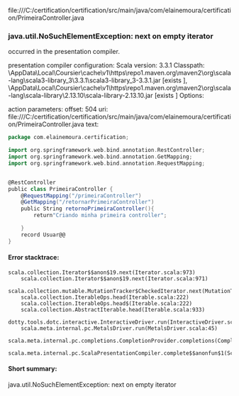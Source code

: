 file:///C:/certification/certification/src/main/java/com/elainemoura/certification/PrimeiraController.java
### java.util.NoSuchElementException: next on empty iterator

occurred in the presentation compiler.

presentation compiler configuration:
Scala version: 3.3.1
Classpath:
<HOME>\AppData\Local\Coursier\cache\v1\https\repo1.maven.org\maven2\org\scala-lang\scala3-library_3\3.3.1\scala3-library_3-3.3.1.jar [exists ], <HOME>\AppData\Local\Coursier\cache\v1\https\repo1.maven.org\maven2\org\scala-lang\scala-library\2.13.10\scala-library-2.13.10.jar [exists ]
Options:



action parameters:
offset: 504
uri: file:///C:/certification/certification/src/main/java/com/elainemoura/certification/PrimeiraController.java
text:
```scala
package com.elainemoura.certification;

import org.springframework.web.bind.annotation.RestController;
import org.springframework.web.bind.annotation.GetMapping;
import org.springframework.web.bind.annotation.RequestMapping;


@RestController
public class PrimeiraController {
    @RequestMapping("/primeiraController") 
    @GetMapping("/retornarPrimeiraController")
    public String retornoPrimeiraController(){
        return"Criando minha primeira controller";

    }
    record Usuar@@
}

```



#### Error stacktrace:

```
scala.collection.Iterator$$anon$19.next(Iterator.scala:973)
	scala.collection.Iterator$$anon$19.next(Iterator.scala:971)
	scala.collection.mutable.MutationTracker$CheckedIterator.next(MutationTracker.scala:76)
	scala.collection.IterableOps.head(Iterable.scala:222)
	scala.collection.IterableOps.head$(Iterable.scala:222)
	scala.collection.AbstractIterable.head(Iterable.scala:933)
	dotty.tools.dotc.interactive.InteractiveDriver.run(InteractiveDriver.scala:168)
	scala.meta.internal.pc.MetalsDriver.run(MetalsDriver.scala:45)
	scala.meta.internal.pc.completions.CompletionProvider.completions(CompletionProvider.scala:46)
	scala.meta.internal.pc.ScalaPresentationCompiler.complete$$anonfun$1(ScalaPresentationCompiler.scala:146)
```
#### Short summary: 

java.util.NoSuchElementException: next on empty iterator